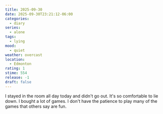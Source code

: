 ```yaml
---
title: 2025-09-30
date: 2025-09-30T23:21:12-06:00
categories:
  - diary
series:
  - alone
tags:
  - lying
mood:
  - quiet
weather: overcast
location:
  - Edmonton
rating: 1
stime: 554
release: -1
draft: false
---
```

I stayed in the room all day today and didn't go out. It's so comfortable to lie down. I bought a lot of games. I don't have the patience to play many of the games that others say are fun.